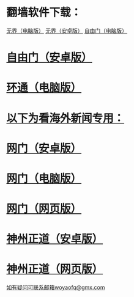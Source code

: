 # 翻墙软件下载：
<a href="https://github.com/woyaofq/xz/raw/master/u1902.exe">无界（电脑版）</a>
<a href="https://github.com/woyaofq/xz/raw/master/um4.6.apk">无界（安卓版）</a>
<a href="https://github.com/woyaofq/xz/raw/master/fg769p.exe">自由门（电脑版）</a>
# <a href="https://github.com/woyaofq/xz/raw/master/fgma.apk">自由门（安卓版）
# <a href="https://raw.githubusercontent.com/opipe/up/master/oPipe.zip">环通（电脑版）
# 以下为看海外新闻专用：
# <a href="https://raw.githubusercontent.com/opipe/up/master/oGatea.apk">网门（安卓版）
# <a href="https://raw.githubusercontent.com/opipe/up/master/oGate.zip">网门（电脑版）
# <a href="https://github.com/odoor2/oo/blob/master/README.md">网门（网页版）
# <a href="https://raw.githubusercontent.com/SzzdOgate/update/master/extras/SzzdOgate.apk?fldfh2">神州正道（安卓版）
# <a href="https://raw.githubusercontent.com/hxrfvz257/www/master/szzd/szzdogate.rar?fldfh2">神州正道（网页版）
如有疑问可联系邮箱woyaofq@gmx.com 
